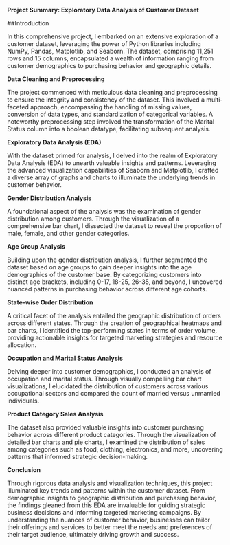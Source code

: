 **Project Summary: Exploratory Data Analysis of Customer Dataset**

##Introduction

In this comprehensive project, I embarked on an extensive exploration of a customer dataset, leveraging the power of Python libraries including NumPy, Pandas, Matplotlib, and Seaborn. The dataset, comprising 11,251 rows and 15 columns, encapsulated a wealth of information ranging from customer demographics to purchasing behavior and geographic details.

**Data Cleaning and Preprocessing**

The project commenced with meticulous data cleaning and preprocessing to ensure the integrity and consistency of the dataset. This involved a multi-faceted approach, encompassing the handling of missing values, conversion of data types, and standardization of categorical variables. A noteworthy preprocessing step involved the transformation of the Marital Status column into a boolean datatype, facilitating subsequent analysis.

**Exploratory Data Analysis (EDA)**

With the dataset primed for analysis, I delved into the realm of Exploratory Data Analysis (EDA) to unearth valuable insights and patterns. Leveraging the advanced visualization capabilities of Seaborn and Matplotlib, I crafted a diverse array of graphs and charts to illuminate the underlying trends in customer behavior.

**Gender Distribution Analysis**

A foundational aspect of the analysis was the examination of gender distribution among customers. Through the visualization of a comprehensive bar chart, I dissected the dataset to reveal the proportion of male, female, and other gender categories.

**Age Group Analysis**

Building upon the gender distribution analysis, I further segmented the dataset based on age groups to gain deeper insights into the age demographics of the customer base. By categorizing customers into distinct age brackets, including 0-17, 18-25, 26-35, and beyond, I uncovered nuanced patterns in purchasing behavior across different age cohorts.

**State-wise Order Distribution**

A critical facet of the analysis entailed the geographic distribution of orders across different states. Through the creation of geographical heatmaps and bar charts, I identified the top-performing states in terms of order volume, providing actionable insights for targeted marketing strategies and resource allocation.

**Occupation and Marital Status Analysis**

Delving deeper into customer demographics, I conducted an analysis of occupation and marital status. Through visually compelling bar chart visualizations, I elucidated the distribution of customers across various occupational sectors and compared the count of married versus unmarried individuals.

**Product Category Sales Analysis**

The dataset also provided valuable insights into customer purchasing behavior across different product categories. Through the visualization of detailed bar charts and pie charts, I examined the distribution of sales among categories such as food, clothing, electronics, and more, uncovering patterns that informed strategic decision-making.

**Conclusion**

Through rigorous data analysis and visualization techniques, this project illuminated key trends and patterns within the customer dataset. From demographic insights to geographic distribution and purchasing behavior, the findings gleaned from this EDA are invaluable for guiding strategic business decisions and informing targeted marketing campaigns. By understanding the nuances of customer behavior, businesses can tailor their offerings and services to better meet the needs and preferences of their target audience, ultimately driving growth and success.
